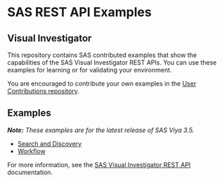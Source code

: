 # SAS REST API Examples

## Visual Investigator

This repository contains SAS contributed examples that show the capabilities of the SAS Visual Investigator REST APIs. You can use these examples for learning or for validating your environment.

You are encouraged to contribute your own examples in the [User Contributions repository](../User_and_Aggregated_Samples).

## Examples
_**Note:** These examples are for the latest release of SAS Viya 3.5._

* [Search and Discovery](viSearchAndDiscovery.md)
* [Workflow](viWorkflow.md)

For more information, see the [SAS Visual Investigator REST API](https://developer.sas.com/apis/vi/rest/VisualInvestigator/) documentation.
